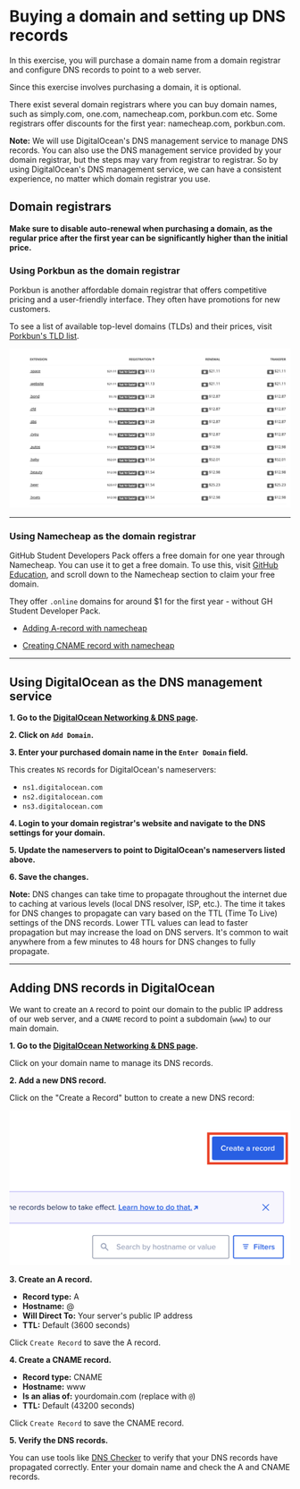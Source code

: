 # Buying a domain and setting up DNS records

In this exercise, you will purchase a domain name from a domain registrar and configure DNS records to point to a web server.

Since this exercise involves purchasing a domain, it is optional.

There exist several domain registrars where you can buy domain names, such as simply.com, one.com, namecheap.com, porkbun.com etc. Some registrars offer discounts for the first year: namecheap.com, porkbun.com.

**Note:** We will use DigitalOcean's DNS management service to manage DNS records. You can also use the DNS management service provided by your domain registrar, but the steps may vary from registrar to registrar. So by using DigitalOcean's DNS management service, we can have a consistent experience, no matter which domain registrar you use.

## Domain registrars

**Make sure to disable auto-renewal when purchasing a domain, as the regular price after the first year can be significantly higher than the initial price.**

### Using Porkbun as the domain registrar

Porkbun is another affordable domain registrar that offers competitive pricing and a user-friendly interface. They often have promotions for new customers.

To see a list of available top-level domains (TLDs) and their prices, visit [Porkbun's TLD list](https://porkbun.com/products/domains).

![porkbun.com](assets/porkbun-registrar.png)

---

### Using Namecheap as the domain registrar

GitHub Student Developers Pack offers a free domain for one year through Namecheap. You can use it to get a free domain. To use this, visit [GitHub Education](https://education.github.com/experiences/virtual_event_kit), and scroll down to the Namecheap section to claim your free domain.


They offer `.online` domains for around $1 for the first year - without GH Student Developer Pack.


- [Adding A-record with namecheap](https://www.namecheap.com/support/knowledgebase/article.aspx/319/2237/how-can-i-set-up-an-a-address-record-for-my-domain/)

- [Creating CNAME record with namecheap](https://www.namecheap.com/support/knowledgebase/article.aspx/9646/2237/how-to-create-a-cname-record-for-your-domain/)

---

## Using DigitalOcean as the DNS management service

**1. Go to the [DigitalOcean Networking & DNS page](https://cloud.digitalocean.com/networking/domains).**

**2. Click on `Add Domain`.**

**3. Enter your purchased domain name in the `Enter Domain` field.**

This creates `NS` records for DigitalOcean's nameservers:
- `ns1.digitalocean.com`
- `ns2.digitalocean.com`
- `ns3.digitalocean.com`

**4. Login to your domain registrar's website and navigate to the DNS settings for your domain.**

**5. Update the nameservers to point to DigitalOcean's nameservers listed above.**

**6. Save the changes.**

**Note:** DNS changes can take time to propagate throughout the internet due to caching at various levels (local DNS resolver, ISP, etc.). The time it takes for DNS changes to propagate can vary based on the TTL (Time To Live) settings of the DNS records. Lower TTL values can lead to faster propagation but may increase the load on DNS servers. It's common to wait anywhere from a few minutes to 48 hours for DNS changes to fully propagate.

---

## Adding DNS records in DigitalOcean

We want to create an `A` record to point our domain to the public IP address of our web server, and a `CNAME` record to point a subdomain (`www`) to our main domain.


**1. Go to the [DigitalOcean Networking & DNS page](https://cloud.digitalocean.com/networking/domains).**

Click on your domain name to manage its DNS records.

**2. Add a new DNS record.**

Click on the "Create a Record" button to create a new DNS record:

![DO DNS](assets/do-dns.png)

**3. Create an A record.**
- **Record type:** A
- **Hostname:** @
- **Will Direct To:** Your server's public IP address
- **TTL:** Default (3600 seconds)

Click `Create Record` to save the A record.

**4. Create a CNAME record.**
- **Record type:** CNAME
- **Hostname:** www
- **Is an alias of:** yourdomain.com (replace with `@`)
- **TTL:** Default (43200 seconds)

Click `Create Record` to save the CNAME record.

**5. Verify the DNS records.**

You can use tools like [DNS Checker](https://dnschecker.org/) to verify that your DNS records have propagated correctly. Enter your domain name and check the A and CNAME records.

